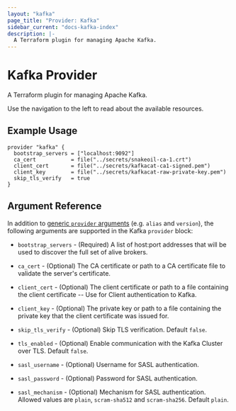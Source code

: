 ```yaml
---
layout: "kafka"
page_title: "Provider: Kafka"
sidebar_current: "docs-kafka-index"
description: |-
  A Terraform plugin for managing Apache Kafka.
---
```


# Kafka Provider

A Terraform plugin for managing Apache Kafka.

Use the navigation to the left to read about the available resources.

## Example Usage

```hcl
provider "kafka" {
  bootstrap_servers = ["localhost:9092"]
  ca_cert           = file("../secrets/snakeoil-ca-1.crt")
  client_cert       = file("../secrets/kafkacat-ca1-signed.pem")
  client_key        = file("../secrets/kafkacat-raw-private-key.pem")
  skip_tls_verify   = true
}
```

## Argument Reference

In addition to [generic `provider` arguments](https://www.terraform.io/docs/configuration/providers.html)
(e.g. `alias` and `version`), the following arguments are supported in the Kafka
 `provider` block:

* `bootstrap_servers` - (Required) A list of host:port addresses that will be used
  to discover the full set of alive brokers.

* `ca_cert` - (Optional) The CA certificate or path to a CA certificate file to
  validate the server's certificate.

* `client_cert` - (Optional) The client certificate or path to a file containing
  the client certificate -- Use for Client authentication to Kafka.

* `client_key` - (Optional) The private key or path to a file containing the private
  key that the client certificate was issued for.

* `skip_tls_verify` - (Optional) Skip TLS verification. Default `false`.

* `tls_enabled` - (Optional) Enable communication with the Kafka Cluster over TLS.
  Default `false`.

* `sasl_username` - (Optional) Username for SASL authentication.

* `sasl_password` - (Optional) Password for SASL authentication.

* `sasl_mechanism` - (Optional) Mechanism for SASL authentication. Allowed values
  are `plain`, `scram-sha512` and `scram-sha256`. Default `plain`.
